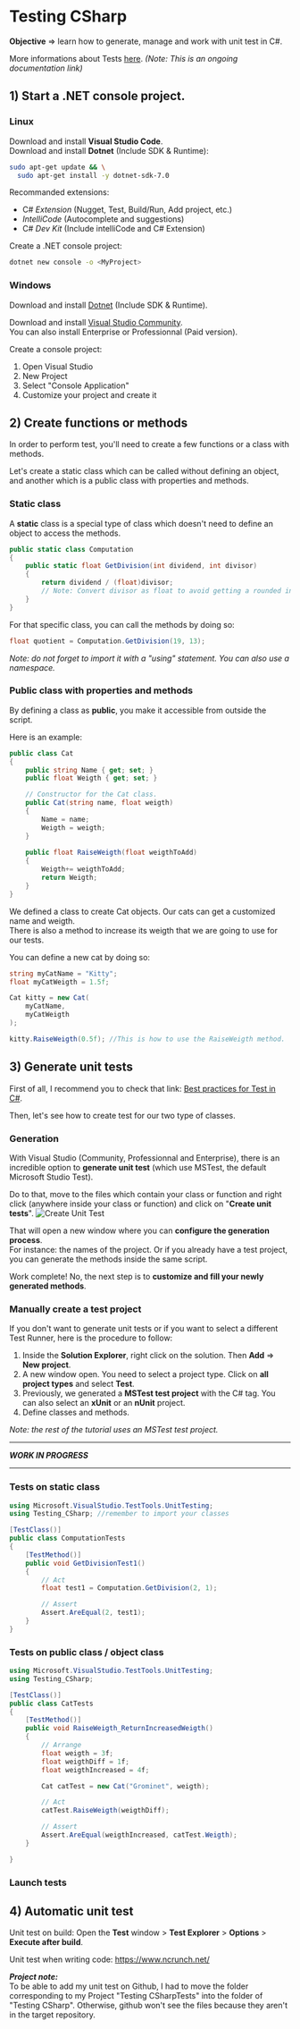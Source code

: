 # Testing CSharp

**Objective** => learn how to generate, manage and work with unit test in C#.

More informations about Tests [here](https://github.com/VictorMauroy/Testing-Lesson).
*(Note: This is an ongoing documentation link)*




## 1) Start a .NET console project.
### Linux
Download and install **Visual Studio Code**. <br>
Download and install **Dotnet** (Include SDK & Runtime): 
```bash
sudo apt-get update && \
  sudo apt-get install -y dotnet-sdk-7.0
```

Recommanded extensions:
* C# *Extension* (Nugget, Test, Build/Run, Add project, etc.)
* *IntelliCode* (Autocomplete and suggestions)
* C# *Dev Kit* (Include intelliCode and C# Extension)

Create a .NET console project:
```bash 
dotnet new console -o <MyProject>
```
### Windows
Download and install [Dotnet](https://dotnet.microsoft.com/en-us/download) (Include SDK & Runtime).

Download and install [Visual Studio Community](https://visualstudio.microsoft.com/fr/free-developer-offers/).
<br> You can also install Enterprise or Professionnal (Paid version).

Create a console project:
1. Open Visual Studio
1. New Project
1. Select "Console Application"
1. Customize your project and create it





## 2) Create functions or methods
In order to perform test, you'll need to create a few functions or a class with methods.

Let's create a static class which can be called without defining an object, and another which is a public class with properties and methods.

### Static class
A **static** class is a special type of class which doesn't need to define an object to access the methods.
```csharp
public static class Computation
{
    public static float GetDivision(int dividend, int divisor)
    {
        return dividend / (float)divisor;
        // Note: Convert divisor as float to avoid getting a rounded integer
    }
}
```
For that specific class, you can call the methods by doing so:
```csharp
float quotient = Computation.GetDivision(19, 13);
```
*Note: do not forget to import it with a "using" statement.
You can also use a namespace.*

### Public class with properties and methods
By defining a class as **public**, you make it accessible from outside the script.

Here is an example:
```csharp
public class Cat
{
    public string Name { get; set; }
    public float Weigth { get; set; }

    // Constructor for the Cat class.
    public Cat(string name, float weigth) 
    {
        Name = name;
        Weigth = weigth;
    }
        
    public float RaiseWeigth(float weigthToAdd)
    {
        Weigth+= weigthToAdd;
        return Weigth;
    }
}
```
We defined a class to create Cat objects. 
Our cats can get a customized name and weigth.
<br> 
There is also a method to increase its weigth that we are going to use for our tests.

You can define a new cat by doing so:
```csharp
string myCatName = "Kitty";
float myCatWeigth = 1.5f;

Cat kitty = new Cat(
    myCatName,
    myCatWeigth
);

kitty.RaiseWeigth(0.5f); //This is how to use the RaiseWeigth method.
```




## 3) Generate unit tests

First of all, I recommend you to check that link: [Best practices for Test in C#](https://learn.microsoft.com/en-us/dotnet/core/testing/unit-testing-best-practices).

Then, let's see how to create test for our two type of classes.

### Generation
With Visual Studio (Community, Professionnal and Enterprise), 
there is an incredible option to **generate unit test** (which use MSTest, the default Microsoft Studio Test).

Do to that, move to the files which contain your class or function 
and right click (anywhere inside your class or function) and 
click on "**Create unit tests**".
![Create Unit Test](./Ressources/createUnitTests.png)

That will open a new window where you can **configure the generation process**.
<br> For instance: the names of the project. Or if you already have a test project,
you can generate the methods inside the same script.

Work complete! 
No, the next step is to **customize and fill your newly generated methods**.

### Manually create a test project
If you don't want to generate unit tests or if you want to select a different Test Runner, 
here is the procedure to follow:
1. Inside the **Solution Explorer**, right click on the solution. Then **Add** => **New project**.
2. A new window open. You need to select a project type. Click on **all project types** and select **Test**.
3. Previously, we generated a **MSTest test project** with the C# tag. You can also select an **xUnit** or an **nUnit** project.
4. Define classes and methods.

*Note: the rest of the tutorial uses an MSTest test project.*


-------------------------- 

***WORK IN PROGRESS***

--------------------------


### Tests on static class

```csharp
using Microsoft.VisualStudio.TestTools.UnitTesting;
using Testing_CSharp; //remember to import your classes

[TestClass()]
public class ComputationTests
{
    [TestMethod()]
    public void GetDivisionTest1()
    {
        // Act
        float test1 = Computation.GetDivision(2, 1);

        // Assert
        Assert.AreEqual(2, test1);
    }
}
```


### Tests on public class / object class

```csharp
using Microsoft.VisualStudio.TestTools.UnitTesting;
using Testing_CSharp;

[TestClass()]
public class CatTests
{
    [TestMethod()]
    public void RaiseWeigth_ReturnIncreasedWeigth()
    {
        // Arrange
        float weigth = 3f;
        float weigthDiff = 1f;
        float weigthIncreased = 4f;

        Cat catTest = new Cat("Grominet", weigth);

        // Act
        catTest.RaiseWeigth(weigthDiff);

        // Assert
        Assert.AreEqual(weigthIncreased, catTest.Weigth);
    }

}
```



### Launch tests



## 4) Automatic unit test
Unit test on build: 
Open the **Test** window > **Test Explorer** > **Options** > **Execute after build**.

Unit test when writing code: https://www.ncrunch.net/



***Project note:*** <br> 
To be able to add my unit test on Github, I had to move the folder corresponding to my Project "Testing CSharpTests" into the folder of "Testing CSharp". Otherwise, github won't see the files because they aren't in the target repository.
